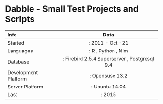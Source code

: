Dabble - Small Test Projects and Scripts
==========================================



| Info                   | Data                                            | 
|:---------------------- |:-----------------------------------------------:| 
| Started                |: 2011 - Oct -21                                 |
| Languages              |: R , Python , Nim                               | 
| Database               |: Firebird 2.5.4 Superserver , Postgresql 9.4    |
| Development Platform   |: Opensuse 13.2                                  |
| Server Platform        |: Ubuntu 14.04                                   | 
| Last                   |: 2015                                           |


